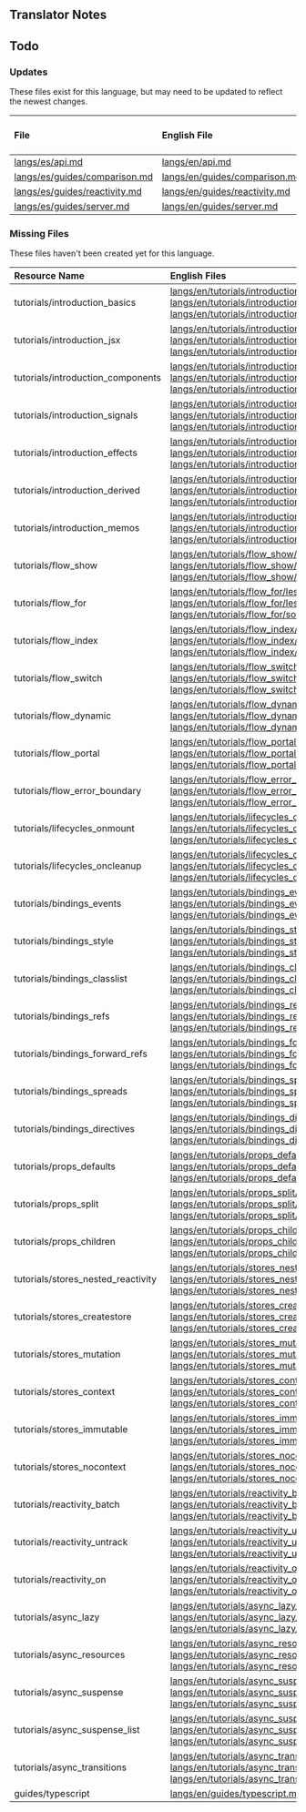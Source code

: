
## Translator Notes

## Todo

### Updates  
These files exist for this language, but may need to be updated to reflect the newest changes.  
<!--MM:START (UPDATED:lang=es) -->
| File                                                                                                           | English File                                                                                                   | Last Updated (EN)                                                                                  | Last Updated (ES)                                                                                  |
| :------------------------------------------------------------------------------------------------------------- | :------------------------------------------------------------------------------------------------------------- | :------------------------------------------------------------------------------------------------- | :------------------------------------------------------------------------------------------------- |
| [langs/es/api.md](https://github.com/solidjs/solid-docs/tree/main/langs/es/api.md)                             | [langs/en/api.md](https://github.com/solidjs/solid-docs/tree/main/langs/en/api.md)                             | [6/7/2022](https://github.com/solidjs/solid-docs/commit/ccb2b6a95619f50467bcdf3ddf7216389eb6142b)  | [2/15/2022](https://github.com/solidjs/solid-docs/commit/4c28c80a2fd8c82ce045c06af28012149a60ecc3) |
| [langs/es/guides/comparison.md](https://github.com/solidjs/solid-docs/tree/main/langs/es/guides/comparison.md) | [langs/en/guides/comparison.md](https://github.com/solidjs/solid-docs/tree/main/langs/en/guides/comparison.md) | [4/30/2022](https://github.com/solidjs/solid-docs/commit/3fe968495973a4b4ca1a22e5f24634f611fe38af) | [2/8/2022](https://github.com/solidjs/solid-docs/commit/0e38d3b7919efbd3a86a8f6509361b7e53b784ac)  |
| [langs/es/guides/reactivity.md](https://github.com/solidjs/solid-docs/tree/main/langs/es/guides/reactivity.md) | [langs/en/guides/reactivity.md](https://github.com/solidjs/solid-docs/tree/main/langs/en/guides/reactivity.md) | [4/30/2022](https://github.com/solidjs/solid-docs/commit/3fe968495973a4b4ca1a22e5f24634f611fe38af) | [2/7/2022](https://github.com/solidjs/solid-docs/commit/a3b552a58b34df89a80529ddd80d3af39f8f8c0f)  |
| [langs/es/guides/server.md](https://github.com/solidjs/solid-docs/tree/main/langs/es/guides/server.md)         | [langs/en/guides/server.md](https://github.com/solidjs/solid-docs/tree/main/langs/en/guides/server.md)         | [4/30/2022](https://github.com/solidjs/solid-docs/commit/3fe968495973a4b4ca1a22e5f24634f611fe38af) | [2/8/2022](https://github.com/solidjs/solid-docs/commit/7cee40c4aad60c45573ffd92a4123a83663d8f82)  |

<!--MM:END-->
### Missing Files  
These files haven't been created yet for this language.  
<!--MM:START (CREATED:lang=es) -->
| Resource Name                      | English Files                                                                                                                                                                                                                                                                                                                                                                                                                                                                                          |
| :--------------------------------- | :----------------------------------------------------------------------------------------------------------------------------------------------------------------------------------------------------------------------------------------------------------------------------------------------------------------------------------------------------------------------------------------------------------------------------------------------------------------------------------------------------- |
| tutorials/introduction_basics      | [langs/en/tutorials/introduction_basics/lesson.json](https://github.com/solidjs/solid-docs/tree/main/langs/en/tutorials/introduction_basics/lesson.json), [langs/en/tutorials/introduction_basics/lesson.md](https://github.com/solidjs/solid-docs/tree/main/langs/en/tutorials/introduction_basics/lesson.md), [langs/en/tutorials/introduction_basics/solved.json](https://github.com/solidjs/solid-docs/tree/main/langs/en/tutorials/introduction_basics/solved.json)                               |
| tutorials/introduction_jsx         | [langs/en/tutorials/introduction_jsx/lesson.json](https://github.com/solidjs/solid-docs/tree/main/langs/en/tutorials/introduction_jsx/lesson.json), [langs/en/tutorials/introduction_jsx/lesson.md](https://github.com/solidjs/solid-docs/tree/main/langs/en/tutorials/introduction_jsx/lesson.md), [langs/en/tutorials/introduction_jsx/solved.json](https://github.com/solidjs/solid-docs/tree/main/langs/en/tutorials/introduction_jsx/solved.json)                                                 |
| tutorials/introduction_components  | [langs/en/tutorials/introduction_components/lesson.json](https://github.com/solidjs/solid-docs/tree/main/langs/en/tutorials/introduction_components/lesson.json), [langs/en/tutorials/introduction_components/lesson.md](https://github.com/solidjs/solid-docs/tree/main/langs/en/tutorials/introduction_components/lesson.md), [langs/en/tutorials/introduction_components/solved.json](https://github.com/solidjs/solid-docs/tree/main/langs/en/tutorials/introduction_components/solved.json)       |
| tutorials/introduction_signals     | [langs/en/tutorials/introduction_signals/lesson.json](https://github.com/solidjs/solid-docs/tree/main/langs/en/tutorials/introduction_signals/lesson.json), [langs/en/tutorials/introduction_signals/lesson.md](https://github.com/solidjs/solid-docs/tree/main/langs/en/tutorials/introduction_signals/lesson.md), [langs/en/tutorials/introduction_signals/solved.json](https://github.com/solidjs/solid-docs/tree/main/langs/en/tutorials/introduction_signals/solved.json)                         |
| tutorials/introduction_effects     | [langs/en/tutorials/introduction_effects/lesson.json](https://github.com/solidjs/solid-docs/tree/main/langs/en/tutorials/introduction_effects/lesson.json), [langs/en/tutorials/introduction_effects/lesson.md](https://github.com/solidjs/solid-docs/tree/main/langs/en/tutorials/introduction_effects/lesson.md), [langs/en/tutorials/introduction_effects/solved.json](https://github.com/solidjs/solid-docs/tree/main/langs/en/tutorials/introduction_effects/solved.json)                         |
| tutorials/introduction_derived     | [langs/en/tutorials/introduction_derived/lesson.json](https://github.com/solidjs/solid-docs/tree/main/langs/en/tutorials/introduction_derived/lesson.json), [langs/en/tutorials/introduction_derived/lesson.md](https://github.com/solidjs/solid-docs/tree/main/langs/en/tutorials/introduction_derived/lesson.md), [langs/en/tutorials/introduction_derived/solved.json](https://github.com/solidjs/solid-docs/tree/main/langs/en/tutorials/introduction_derived/solved.json)                         |
| tutorials/introduction_memos       | [langs/en/tutorials/introduction_memos/lesson.json](https://github.com/solidjs/solid-docs/tree/main/langs/en/tutorials/introduction_memos/lesson.json), [langs/en/tutorials/introduction_memos/lesson.md](https://github.com/solidjs/solid-docs/tree/main/langs/en/tutorials/introduction_memos/lesson.md), [langs/en/tutorials/introduction_memos/solved.json](https://github.com/solidjs/solid-docs/tree/main/langs/en/tutorials/introduction_memos/solved.json)                                     |
| tutorials/flow_show                | [langs/en/tutorials/flow_show/lesson.json](https://github.com/solidjs/solid-docs/tree/main/langs/en/tutorials/flow_show/lesson.json), [langs/en/tutorials/flow_show/lesson.md](https://github.com/solidjs/solid-docs/tree/main/langs/en/tutorials/flow_show/lesson.md), [langs/en/tutorials/flow_show/solved.json](https://github.com/solidjs/solid-docs/tree/main/langs/en/tutorials/flow_show/solved.json)                                                                                           |
| tutorials/flow_for                 | [langs/en/tutorials/flow_for/lesson.json](https://github.com/solidjs/solid-docs/tree/main/langs/en/tutorials/flow_for/lesson.json), [langs/en/tutorials/flow_for/lesson.md](https://github.com/solidjs/solid-docs/tree/main/langs/en/tutorials/flow_for/lesson.md), [langs/en/tutorials/flow_for/solved.json](https://github.com/solidjs/solid-docs/tree/main/langs/en/tutorials/flow_for/solved.json)                                                                                                 |
| tutorials/flow_index               | [langs/en/tutorials/flow_index/lesson.json](https://github.com/solidjs/solid-docs/tree/main/langs/en/tutorials/flow_index/lesson.json), [langs/en/tutorials/flow_index/lesson.md](https://github.com/solidjs/solid-docs/tree/main/langs/en/tutorials/flow_index/lesson.md), [langs/en/tutorials/flow_index/solved.json](https://github.com/solidjs/solid-docs/tree/main/langs/en/tutorials/flow_index/solved.json)                                                                                     |
| tutorials/flow_switch              | [langs/en/tutorials/flow_switch/lesson.json](https://github.com/solidjs/solid-docs/tree/main/langs/en/tutorials/flow_switch/lesson.json), [langs/en/tutorials/flow_switch/lesson.md](https://github.com/solidjs/solid-docs/tree/main/langs/en/tutorials/flow_switch/lesson.md), [langs/en/tutorials/flow_switch/solved.json](https://github.com/solidjs/solid-docs/tree/main/langs/en/tutorials/flow_switch/solved.json)                                                                               |
| tutorials/flow_dynamic             | [langs/en/tutorials/flow_dynamic/lesson.json](https://github.com/solidjs/solid-docs/tree/main/langs/en/tutorials/flow_dynamic/lesson.json), [langs/en/tutorials/flow_dynamic/lesson.md](https://github.com/solidjs/solid-docs/tree/main/langs/en/tutorials/flow_dynamic/lesson.md), [langs/en/tutorials/flow_dynamic/solved.json](https://github.com/solidjs/solid-docs/tree/main/langs/en/tutorials/flow_dynamic/solved.json)                                                                         |
| tutorials/flow_portal              | [langs/en/tutorials/flow_portal/lesson.json](https://github.com/solidjs/solid-docs/tree/main/langs/en/tutorials/flow_portal/lesson.json), [langs/en/tutorials/flow_portal/lesson.md](https://github.com/solidjs/solid-docs/tree/main/langs/en/tutorials/flow_portal/lesson.md), [langs/en/tutorials/flow_portal/solved.json](https://github.com/solidjs/solid-docs/tree/main/langs/en/tutorials/flow_portal/solved.json)                                                                               |
| tutorials/flow_error_boundary      | [langs/en/tutorials/flow_error_boundary/lesson.json](https://github.com/solidjs/solid-docs/tree/main/langs/en/tutorials/flow_error_boundary/lesson.json), [langs/en/tutorials/flow_error_boundary/lesson.md](https://github.com/solidjs/solid-docs/tree/main/langs/en/tutorials/flow_error_boundary/lesson.md), [langs/en/tutorials/flow_error_boundary/solved.json](https://github.com/solidjs/solid-docs/tree/main/langs/en/tutorials/flow_error_boundary/solved.json)                               |
| tutorials/lifecycles_onmount       | [langs/en/tutorials/lifecycles_onmount/lesson.json](https://github.com/solidjs/solid-docs/tree/main/langs/en/tutorials/lifecycles_onmount/lesson.json), [langs/en/tutorials/lifecycles_onmount/lesson.md](https://github.com/solidjs/solid-docs/tree/main/langs/en/tutorials/lifecycles_onmount/lesson.md), [langs/en/tutorials/lifecycles_onmount/solved.json](https://github.com/solidjs/solid-docs/tree/main/langs/en/tutorials/lifecycles_onmount/solved.json)                                     |
| tutorials/lifecycles_oncleanup     | [langs/en/tutorials/lifecycles_oncleanup/lesson.json](https://github.com/solidjs/solid-docs/tree/main/langs/en/tutorials/lifecycles_oncleanup/lesson.json), [langs/en/tutorials/lifecycles_oncleanup/lesson.md](https://github.com/solidjs/solid-docs/tree/main/langs/en/tutorials/lifecycles_oncleanup/lesson.md), [langs/en/tutorials/lifecycles_oncleanup/solved.json](https://github.com/solidjs/solid-docs/tree/main/langs/en/tutorials/lifecycles_oncleanup/solved.json)                         |
| tutorials/bindings_events          | [langs/en/tutorials/bindings_events/lesson.json](https://github.com/solidjs/solid-docs/tree/main/langs/en/tutorials/bindings_events/lesson.json), [langs/en/tutorials/bindings_events/lesson.md](https://github.com/solidjs/solid-docs/tree/main/langs/en/tutorials/bindings_events/lesson.md), [langs/en/tutorials/bindings_events/solved.json](https://github.com/solidjs/solid-docs/tree/main/langs/en/tutorials/bindings_events/solved.json)                                                       |
| tutorials/bindings_style           | [langs/en/tutorials/bindings_style/lesson.json](https://github.com/solidjs/solid-docs/tree/main/langs/en/tutorials/bindings_style/lesson.json), [langs/en/tutorials/bindings_style/lesson.md](https://github.com/solidjs/solid-docs/tree/main/langs/en/tutorials/bindings_style/lesson.md), [langs/en/tutorials/bindings_style/solved.json](https://github.com/solidjs/solid-docs/tree/main/langs/en/tutorials/bindings_style/solved.json)                                                             |
| tutorials/bindings_classlist       | [langs/en/tutorials/bindings_classlist/lesson.json](https://github.com/solidjs/solid-docs/tree/main/langs/en/tutorials/bindings_classlist/lesson.json), [langs/en/tutorials/bindings_classlist/lesson.md](https://github.com/solidjs/solid-docs/tree/main/langs/en/tutorials/bindings_classlist/lesson.md), [langs/en/tutorials/bindings_classlist/solved.json](https://github.com/solidjs/solid-docs/tree/main/langs/en/tutorials/bindings_classlist/solved.json)                                     |
| tutorials/bindings_refs            | [langs/en/tutorials/bindings_refs/lesson.json](https://github.com/solidjs/solid-docs/tree/main/langs/en/tutorials/bindings_refs/lesson.json), [langs/en/tutorials/bindings_refs/lesson.md](https://github.com/solidjs/solid-docs/tree/main/langs/en/tutorials/bindings_refs/lesson.md), [langs/en/tutorials/bindings_refs/solved.json](https://github.com/solidjs/solid-docs/tree/main/langs/en/tutorials/bindings_refs/solved.json)                                                                   |
| tutorials/bindings_forward_refs    | [langs/en/tutorials/bindings_forward_refs/lesson.json](https://github.com/solidjs/solid-docs/tree/main/langs/en/tutorials/bindings_forward_refs/lesson.json), [langs/en/tutorials/bindings_forward_refs/lesson.md](https://github.com/solidjs/solid-docs/tree/main/langs/en/tutorials/bindings_forward_refs/lesson.md), [langs/en/tutorials/bindings_forward_refs/solved.json](https://github.com/solidjs/solid-docs/tree/main/langs/en/tutorials/bindings_forward_refs/solved.json)                   |
| tutorials/bindings_spreads         | [langs/en/tutorials/bindings_spreads/lesson.json](https://github.com/solidjs/solid-docs/tree/main/langs/en/tutorials/bindings_spreads/lesson.json), [langs/en/tutorials/bindings_spreads/lesson.md](https://github.com/solidjs/solid-docs/tree/main/langs/en/tutorials/bindings_spreads/lesson.md), [langs/en/tutorials/bindings_spreads/solved.json](https://github.com/solidjs/solid-docs/tree/main/langs/en/tutorials/bindings_spreads/solved.json)                                                 |
| tutorials/bindings_directives      | [langs/en/tutorials/bindings_directives/lesson.json](https://github.com/solidjs/solid-docs/tree/main/langs/en/tutorials/bindings_directives/lesson.json), [langs/en/tutorials/bindings_directives/lesson.md](https://github.com/solidjs/solid-docs/tree/main/langs/en/tutorials/bindings_directives/lesson.md), [langs/en/tutorials/bindings_directives/solved.json](https://github.com/solidjs/solid-docs/tree/main/langs/en/tutorials/bindings_directives/solved.json)                               |
| tutorials/props_defaults           | [langs/en/tutorials/props_defaults/lesson.json](https://github.com/solidjs/solid-docs/tree/main/langs/en/tutorials/props_defaults/lesson.json), [langs/en/tutorials/props_defaults/lesson.md](https://github.com/solidjs/solid-docs/tree/main/langs/en/tutorials/props_defaults/lesson.md), [langs/en/tutorials/props_defaults/solved.json](https://github.com/solidjs/solid-docs/tree/main/langs/en/tutorials/props_defaults/solved.json)                                                             |
| tutorials/props_split              | [langs/en/tutorials/props_split/lesson.json](https://github.com/solidjs/solid-docs/tree/main/langs/en/tutorials/props_split/lesson.json), [langs/en/tutorials/props_split/lesson.md](https://github.com/solidjs/solid-docs/tree/main/langs/en/tutorials/props_split/lesson.md), [langs/en/tutorials/props_split/solved.json](https://github.com/solidjs/solid-docs/tree/main/langs/en/tutorials/props_split/solved.json)                                                                               |
| tutorials/props_children           | [langs/en/tutorials/props_children/lesson.json](https://github.com/solidjs/solid-docs/tree/main/langs/en/tutorials/props_children/lesson.json), [langs/en/tutorials/props_children/lesson.md](https://github.com/solidjs/solid-docs/tree/main/langs/en/tutorials/props_children/lesson.md), [langs/en/tutorials/props_children/solved.json](https://github.com/solidjs/solid-docs/tree/main/langs/en/tutorials/props_children/solved.json)                                                             |
| tutorials/stores_nested_reactivity | [langs/en/tutorials/stores_nested_reactivity/lesson.json](https://github.com/solidjs/solid-docs/tree/main/langs/en/tutorials/stores_nested_reactivity/lesson.json), [langs/en/tutorials/stores_nested_reactivity/lesson.md](https://github.com/solidjs/solid-docs/tree/main/langs/en/tutorials/stores_nested_reactivity/lesson.md), [langs/en/tutorials/stores_nested_reactivity/solved.json](https://github.com/solidjs/solid-docs/tree/main/langs/en/tutorials/stores_nested_reactivity/solved.json) |
| tutorials/stores_createstore       | [langs/en/tutorials/stores_createstore/lesson.json](https://github.com/solidjs/solid-docs/tree/main/langs/en/tutorials/stores_createstore/lesson.json), [langs/en/tutorials/stores_createstore/lesson.md](https://github.com/solidjs/solid-docs/tree/main/langs/en/tutorials/stores_createstore/lesson.md), [langs/en/tutorials/stores_createstore/solved.json](https://github.com/solidjs/solid-docs/tree/main/langs/en/tutorials/stores_createstore/solved.json)                                     |
| tutorials/stores_mutation          | [langs/en/tutorials/stores_mutation/lesson.json](https://github.com/solidjs/solid-docs/tree/main/langs/en/tutorials/stores_mutation/lesson.json), [langs/en/tutorials/stores_mutation/lesson.md](https://github.com/solidjs/solid-docs/tree/main/langs/en/tutorials/stores_mutation/lesson.md), [langs/en/tutorials/stores_mutation/solved.json](https://github.com/solidjs/solid-docs/tree/main/langs/en/tutorials/stores_mutation/solved.json)                                                       |
| tutorials/stores_context           | [langs/en/tutorials/stores_context/lesson.json](https://github.com/solidjs/solid-docs/tree/main/langs/en/tutorials/stores_context/lesson.json), [langs/en/tutorials/stores_context/lesson.md](https://github.com/solidjs/solid-docs/tree/main/langs/en/tutorials/stores_context/lesson.md), [langs/en/tutorials/stores_context/solved.json](https://github.com/solidjs/solid-docs/tree/main/langs/en/tutorials/stores_context/solved.json)                                                             |
| tutorials/stores_immutable         | [langs/en/tutorials/stores_immutable/lesson.json](https://github.com/solidjs/solid-docs/tree/main/langs/en/tutorials/stores_immutable/lesson.json), [langs/en/tutorials/stores_immutable/lesson.md](https://github.com/solidjs/solid-docs/tree/main/langs/en/tutorials/stores_immutable/lesson.md), [langs/en/tutorials/stores_immutable/solved.json](https://github.com/solidjs/solid-docs/tree/main/langs/en/tutorials/stores_immutable/solved.json)                                                 |
| tutorials/stores_nocontext         | [langs/en/tutorials/stores_nocontext/lesson.json](https://github.com/solidjs/solid-docs/tree/main/langs/en/tutorials/stores_nocontext/lesson.json), [langs/en/tutorials/stores_nocontext/lesson.md](https://github.com/solidjs/solid-docs/tree/main/langs/en/tutorials/stores_nocontext/lesson.md), [langs/en/tutorials/stores_nocontext/solved.json](https://github.com/solidjs/solid-docs/tree/main/langs/en/tutorials/stores_nocontext/solved.json)                                                 |
| tutorials/reactivity_batch         | [langs/en/tutorials/reactivity_batch/lesson.json](https://github.com/solidjs/solid-docs/tree/main/langs/en/tutorials/reactivity_batch/lesson.json), [langs/en/tutorials/reactivity_batch/lesson.md](https://github.com/solidjs/solid-docs/tree/main/langs/en/tutorials/reactivity_batch/lesson.md), [langs/en/tutorials/reactivity_batch/solved.json](https://github.com/solidjs/solid-docs/tree/main/langs/en/tutorials/reactivity_batch/solved.json)                                                 |
| tutorials/reactivity_untrack       | [langs/en/tutorials/reactivity_untrack/lesson.json](https://github.com/solidjs/solid-docs/tree/main/langs/en/tutorials/reactivity_untrack/lesson.json), [langs/en/tutorials/reactivity_untrack/lesson.md](https://github.com/solidjs/solid-docs/tree/main/langs/en/tutorials/reactivity_untrack/lesson.md), [langs/en/tutorials/reactivity_untrack/solved.json](https://github.com/solidjs/solid-docs/tree/main/langs/en/tutorials/reactivity_untrack/solved.json)                                     |
| tutorials/reactivity_on            | [langs/en/tutorials/reactivity_on/lesson.json](https://github.com/solidjs/solid-docs/tree/main/langs/en/tutorials/reactivity_on/lesson.json), [langs/en/tutorials/reactivity_on/lesson.md](https://github.com/solidjs/solid-docs/tree/main/langs/en/tutorials/reactivity_on/lesson.md), [langs/en/tutorials/reactivity_on/solved.json](https://github.com/solidjs/solid-docs/tree/main/langs/en/tutorials/reactivity_on/solved.json)                                                                   |
| tutorials/async_lazy               | [langs/en/tutorials/async_lazy/lesson.json](https://github.com/solidjs/solid-docs/tree/main/langs/en/tutorials/async_lazy/lesson.json), [langs/en/tutorials/async_lazy/lesson.md](https://github.com/solidjs/solid-docs/tree/main/langs/en/tutorials/async_lazy/lesson.md), [langs/en/tutorials/async_lazy/solved.json](https://github.com/solidjs/solid-docs/tree/main/langs/en/tutorials/async_lazy/solved.json)                                                                                     |
| tutorials/async_resources          | [langs/en/tutorials/async_resources/lesson.json](https://github.com/solidjs/solid-docs/tree/main/langs/en/tutorials/async_resources/lesson.json), [langs/en/tutorials/async_resources/lesson.md](https://github.com/solidjs/solid-docs/tree/main/langs/en/tutorials/async_resources/lesson.md), [langs/en/tutorials/async_resources/solved.json](https://github.com/solidjs/solid-docs/tree/main/langs/en/tutorials/async_resources/solved.json)                                                       |
| tutorials/async_suspense           | [langs/en/tutorials/async_suspense/lesson.json](https://github.com/solidjs/solid-docs/tree/main/langs/en/tutorials/async_suspense/lesson.json), [langs/en/tutorials/async_suspense/lesson.md](https://github.com/solidjs/solid-docs/tree/main/langs/en/tutorials/async_suspense/lesson.md), [langs/en/tutorials/async_suspense/solved.json](https://github.com/solidjs/solid-docs/tree/main/langs/en/tutorials/async_suspense/solved.json)                                                             |
| tutorials/async_suspense_list      | [langs/en/tutorials/async_suspense_list/lesson.json](https://github.com/solidjs/solid-docs/tree/main/langs/en/tutorials/async_suspense_list/lesson.json), [langs/en/tutorials/async_suspense_list/lesson.md](https://github.com/solidjs/solid-docs/tree/main/langs/en/tutorials/async_suspense_list/lesson.md), [langs/en/tutorials/async_suspense_list/solved.json](https://github.com/solidjs/solid-docs/tree/main/langs/en/tutorials/async_suspense_list/solved.json)                               |
| tutorials/async_transitions        | [langs/en/tutorials/async_transitions/lesson.json](https://github.com/solidjs/solid-docs/tree/main/langs/en/tutorials/async_transitions/lesson.json), [langs/en/tutorials/async_transitions/lesson.md](https://github.com/solidjs/solid-docs/tree/main/langs/en/tutorials/async_transitions/lesson.md), [langs/en/tutorials/async_transitions/solved.json](https://github.com/solidjs/solid-docs/tree/main/langs/en/tutorials/async_transitions/solved.json)                                           |
| guides/typescript                  | [langs/en/guides/typescript.md](https://github.com/solidjs/solid-docs/tree/main/langs/en/guides/typescript.md)                                                                                                                                                                                                                                                                                                                                                                                         |

<!--MM:END-->
        